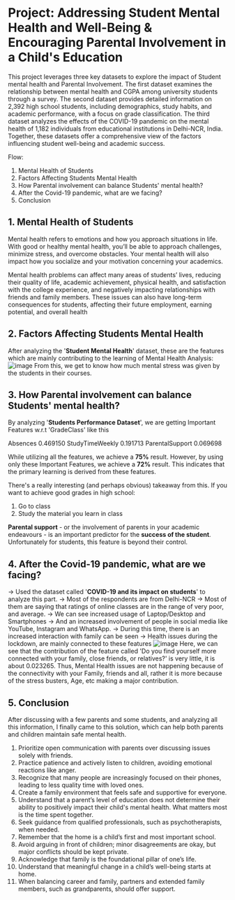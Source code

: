 # Project: Addressing Student Mental Health and Well-Being & Encouraging Parental Involvement in a Child's Education

This project leverages three key datasets to explore the impact of Student mental health and Parental Involvement. The first dataset examines the relationship between mental health and CGPA among university students through a survey. The second dataset provides detailed information on 2,392 high school students, including demographics, study habits, and academic performance, with a focus on grade classification. The third dataset analyzes the effects of the COVID-19 pandemic on the mental health of 1,182 individuals from educational institutions in Delhi-NCR, India. Together, these datasets offer a comprehensive view of the factors influencing student well-being and academic success.

Flow:
1. Mental Health of Students
2. Factors Affecting Students Mental Health
3. How Parental involvement can balance Students' mental health?
4. After the Covid-19 pandemic, what are we facing?
5. Conclusion


## 1. Mental Health of Students
Mental health refers to emotions and how you approach situations in life. With good or healthy mental health, you’ll be able to approach challenges, minimize stress, and overcome obstacles. Your mental health will also impact how you socialize and your motivation concerning your academics.

Mental health problems can affect many areas of students’ lives, reducing their quality of life, academic achievement, physical health, and satisfaction with the college experience, and negatively impacting relationships with friends and family members. These issues can also have long-term consequences for students, affecting their future employment, earning potential, and overall health

## 2. Factors Affecting Students Mental Health
After analyzing the '**Student Mental Health**' dataset, these are the features which are mainly contributing to the learning of Mental Health Analysis:
![image](https://github.com/user-attachments/assets/9f0cac93-cd12-4aeb-b40d-87b69b05f29f)
From this, we get to know how much mental stress was given by the students in their courses. 

## 3. How Parental involvement can balance Students' mental health?
By analyzing '**Students Performance Dataset**', we are getting Important Features w.r.t 'GradeClass' like this

Absences           0.469150
StudyTimeWeekly    0.191713
ParentalSupport    0.069698

While utilizing all the features, we achieve a **75%** result. However, by using only these Important Features, we achieve a **72%** result. This indicates that the primary learning is derived from these features.

There's a really interesting (and perhaps obvious) takeaway from this. If you want to achieve good grades in high school:

1. Go to class
2. Study the material you learn in class

**Parental support** - or the involvement of parents in your academic endeavours - is an important predictor for the **success of the student**. Unfortunately for students, this feature is beyond their control.

## 4. After the Covid-19 pandemic, what are we facing?
-> Used the dataset called '**COVID-19 and its impact on students**' to analyze this part.
-> Most of the respondents are from Delhi-NCR
-> Most of them are saying that ratings of online classes are in the range of very poor, and average.
-> We can see increased usage of Laptop/Desktop and Smartphones
-> And an increased involvement of people in social media like YouTube, Instagram and WhatsApp.
-> During this time, there is an increased interaction with family can be seen
-> Health issues during the lockdown, are mainly connected to these features
![image](https://github.com/user-attachments/assets/d3d8f888-a96b-4208-9b7d-2a05a43201f7)
Here, we can see that the contribution of the feature called 'Do you find yourself more connected with your family, close friends, or relatives?' is very little, it is about
0.023265. Thus, Mental Health issues are not happening because of the connectivity with your Family, friends and all, rather it is more because of the stress busters, Age, etc making a major contribution.


## 5. Conclusion
After discussing with a few parents and some students, and analyzing all this information, I finally came to this solution, which can help both parents and children maintain safe mental health.

1. Prioritize open communication with parents over discussing issues solely with friends.
2. Practice patience and actively listen to children, avoiding emotional reactions like anger.
3. Recognize that many people are increasingly focused on their phones, leading to less quality time with loved ones.
4. Create a family environment that feels safe and supportive for everyone.
5. Understand that a parent’s level of education does not determine their ability to positively impact their child's mental health. What matters most is the time spent together.
6. Seek guidance from qualified professionals, such as psychotherapists, when needed.
7. Remember that the home is a child’s first and most important school.
8. Avoid arguing in front of children; minor disagreements are okay, but major conflicts should be kept private.
9. Acknowledge that family is the foundational pillar of one’s life.
10. Understand that meaningful change in a child’s well-being starts at home.
11. When balancing career and family, partners and extended family members, such as grandparents, should offer support.
